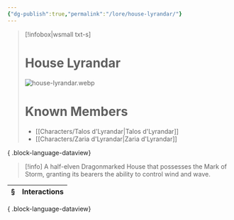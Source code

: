 ```yaml
---
{"dg-publish":true,"permalink":"/lore/house-lyrandar/"}
---
```


> [!infobox|wsmall txt-s]
> # House Lyrandar
> ![house-lyrandar.webp](/img/user/z_attachments/house-lyrandar.webp) 
> # Known Members
>  - [[Characters/Talos d'Lyrandar\|Talos d'Lyrandar]]
> - [[Characters/Zaria d'Lyrandar\|Zaria d'Lyrandar]]
> 
{ .block-language-dataview}

>[!info] A half-elven Dragonmarked House that possesses the Mark of Storm, granting its bearers the ability to control wind and wave.

| § | Interactions |
| - | ------------ |

{ .block-language-dataview}
